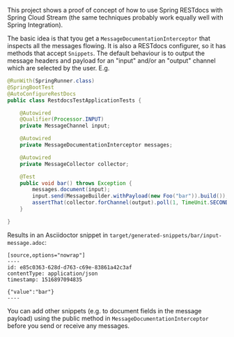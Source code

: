 This project shows a proof of concept of how to use Spring RESTdocs with Spring Cloud Stream (the same techniques probably work equally well with Spring Integration).

The basic idea is that tyou get a `MessageDocumentationInterceptor` that inspects all the messages flowing. It is also a RESTdocs configurer, so it has methods that accept `Snippets`. The default behaviour is to output the message headers and payload for an "input" and/or an "output" channel which are selected by the user. E.g.

```java
@RunWith(SpringRunner.class)
@SpringBootTest
@AutoConfigureRestDocs
public class RestdocsTestApplicationTests {

	@Autowired
	@Qualifier(Processor.INPUT)
	private MessageChannel input;

	@Autowired
	private MessageDocumentationInterceptor messages;

	@Autowired
	private MessageCollector collector;

	@Test
	public void bar() throws Exception {
		messages.document(input);
		input.send(MessageBuilder.withPayload(new Foo("bar")).build());
		assertThat(collector.forChannel(output).poll(1, TimeUnit.SECONDS)).isNotNull();
	}

}
```

Results in an Asciidoctor snippet in `target/generated-snippets/bar/input-message.adoc`:

```
[source,options="nowrap"]
----
id: e85c0363-628d-d763-c69e-83861a42c3af
contentType: application/json
timestamp: 1516897094835

{"value":"bar"}
----
```

You can add other snippets (e.g. to document fields in the message payload) using the public method in `MessageDocumentationInterceptor` before you send or receive any messages.
